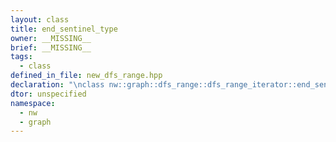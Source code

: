 ```yaml
---
layout: class
title: end_sentinel_type
owner: __MISSING__
brief: __MISSING__
tags:
  - class
defined_in_file: new_dfs_range.hpp
declaration: "\nclass nw::graph::dfs_range::dfs_range_iterator::end_sentinel_type;"
dtor: unspecified
namespace:
  - nw
  - graph
---
```

